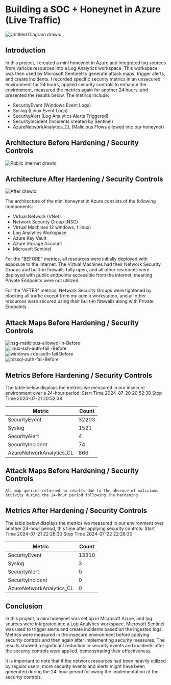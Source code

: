 # Building a SOC + Honeynet in Azure (Live Traffic)
![Untitled Diagram drawio](https://github.com/user-attachments/assets/4b32c70b-7aad-4b01-b6e1-b2a9250860e3)


## Introduction

In this project, I created a mini honeynet in Azure and integrated log sources from various resources into a Log Analytics workspace. This workspace was then used by Microsoft Sentinel to generate attack maps, trigger alerts, and create incidents. I recorded specific security metrics in an unsecured environment for 24 hours, applied security controls to enhance the environment, measured the metrics again for another 24 hours, and presented the results below. The metrics include:

- SecurityEvent (Windows Event Logs)
- Syslog (Linux Event Logs)
- SecurityAlert (Log Analytics Alerts Triggered)
- SecurityIncident (Incidents created by Sentinel)
- AzureNetworkAnalytics_CL (Malicious Flows allowed into our honeynet)

## Architecture Before Hardening / Security Controls
![Public internet drawio](https://github.com/user-attachments/assets/55da37de-ef17-4d92-b2d4-e71912709278)

## Architecture After Hardening / Security Controls
![After drawio](https://github.com/user-attachments/assets/163657b4-a13a-4a83-920f-6f253bf2ccba)

The architecture of the mini honeynet in Azure consists of the following components:

- Virtual Network (VNet)
- Network Security Group (NSG)
- Virtual Machines (2 windows, 1 linux)
- Log Analytics Workspace
- Azure Key Vault
- Azure Storage Account
- Microsoft Sentinel

For the "BEFORE" metrics, all resources were initially deployed with exposure to the internet. The Virtual Machines had their Network Security Groups and built-in firewalls fully open, and all other resources were deployed with public endpoints accessible from the internet, meaning Private Endpoints were not utilized.

For the "AFTER" metrics, Network Security Groups were tightened by blocking all traffic except from my admin workstation, and all other resources were secured using their built-in firewalls along with Private Endpoints.

## Attack Maps Before Hardening / Security Controls
![nsg-malicious-allowed-in-Before](https://github.com/user-attachments/assets/c85c837d-a0b6-4ec9-830e-6fbd65ab30aa)<br>
![linux-ssh-auth-fail -Before](https://github.com/user-attachments/assets/be97a24c-5d5c-4690-be36-1dad3b07e0ee)<br>
![windows-rdp-auth-fail Before](https://github.com/user-attachments/assets/b5909db7-5afe-4856-8541-8b3adbb69127)<br>
![mssql-auth-fail-Before](https://github.com/user-attachments/assets/7c8a7a52-eb72-4dda-8c31-8439960dc114)


## Metrics Before Hardening / Security Controls

The table below displays the metrics we measured in our insecure environment over a 24-hour period:
Start Time 2024-07-20 20:52:38
Stop Time 2024-07-21 20:52:38

| Metric                   | Count
| ------------------------ | -----
| SecurityEvent            | 32203
| Syslog                   | 1521
| SecurityAlert            | 4
| SecurityIncident         | 74
| AzureNetworkAnalytics_CL | 866

## Attack Maps Before Hardening / Security Controls

```All map queries returned no results due to the absence of malicious activity during the 24-hour period following the hardening.```

## Metrics After Hardening / Security Controls

The table below displays the metrics we measured in our environment over another 24-hour period, this time after applying security controls:
Start Time 2024-07-21 22:26:30
Stop Time	2024-07-22 22:26:30

| Metric                   | Count
| ------------------------ | -----
| SecurityEvent            | 13310
| Syslog                   | 3
| SecurityAlert            | 0
| SecurityIncident         | 0
| AzureNetworkAnalytics_CL | 0

## Conclusion

In this project, a mini honeynet was set up in Microsoft Azure, and log sources were integrated into a Log Analytics workspace. Microsoft Sentinel was used to trigger alerts and create incidents based on the ingested logs. Metrics were measured in the insecure environment before applying security controls and then again after implementing security measures. The results showed a significant reduction in security events and incidents after the security controls were applied, demonstrating their effectiveness.

It is important to note that if the network resources had been heavily utilized by regular users, more security events and alerts might have been generated during the 24-hour period following the implementation of the security controls.
